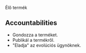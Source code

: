 Élő termék


## Accountabilities
- Gondozza a terméket.
- Publikál a termékről.
- "Eladja" az evolúciós ügynöknek.
